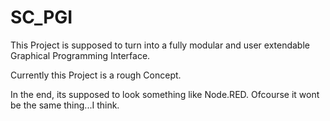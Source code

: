 # SC_PGI

This Project is supposed to turn into a fully modular and user extendable Graphical Programming Interface. 

Currently this Project is a rough Concept.

In the end, its supposed to look something like Node.RED. Ofcourse it wont be the same thing...I think. 
